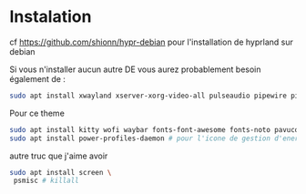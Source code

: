
# Instalation 

cf https://github.com/shionn/hypr-debian pour l'installation de hyprland sur debian

Si vous n'installer aucun autre DE vous aurez probablement besoin également de : 
~~~bash
sudo apt install xwayland xserver-xorg-video-all pulseaudio pipewire pipewire-pulse
~~~

Pour ce theme
~~~bash
sudo apt install kitty wofi waybar fonts-font-awesome fonts-noto pavucontrol
sudo apt install power-profiles-daemon # pour l'icone de gestion d'energie
~~~

autre truc que j'aime avoir 
~~~bash
sudo apt install screen \
 psmisc # killall
~~~

